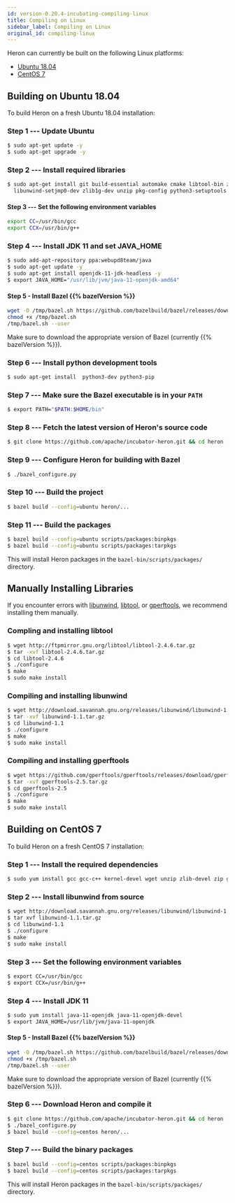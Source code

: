 ```yaml
---
id: version-0.20.4-incubating-compiling-linux
title: Compiling on Linux
sidebar_label: Compiling on Linux
original_id: compiling-linux
---
```

<!--
    Licensed to the Apache Software Foundation (ASF) under one
    or more contributor license agreements.  See the NOTICE file
    distributed with this work for additional information
    regarding copyright ownership.  The ASF licenses this file
    to you under the Apache License, Version 2.0 (the
    "License"); you may not use this file except in compliance
    with the License.  You may obtain a copy of the License at
      http://www.apache.org/licenses/LICENSE-2.0
    Unless required by applicable law or agreed to in writing,
    software distributed under the License is distributed on an
    "AS IS" BASIS, WITHOUT WARRANTIES OR CONDITIONS OF ANY
    KIND, either express or implied.  See the License for the
    specific language governing permissions and limitations
    under the License.
-->

Heron can currently be built on the following Linux platforms:

* [Ubuntu 18.04](#building-on-ubuntu-18.04)
* [CentOS 7](#building-on-centos-7)

## Building on Ubuntu 18.04

To build Heron on a fresh Ubuntu 18.04 installation:

### Step 1 --- Update Ubuntu

```bash
$ sudo apt-get update -y
$ sudo apt-get upgrade -y
```

### Step 2 --- Install required libraries

```bash
$ sudo apt-get install git build-essential automake cmake libtool-bin zip ant \
  libunwind-setjmp0-dev zlib1g-dev unzip pkg-config python3-setuptools -y
```

#### Step 3 --- Set the following environment variables

```bash
export CC=/usr/bin/gcc
export CCX=/usr/bin/g++
```

### Step 4 --- Install JDK 11 and set JAVA_HOME

```bash
$ sudo add-apt-repository ppa:webupd8team/java
$ sudo apt-get update -y
$ sudo apt-get install openjdk-11-jdk-headless -y
$ export JAVA_HOME="/usr/lib/jvm/java-11-openjdk-amd64"
```

#### Step 5 - Install Bazel {{% bazelVersion %}}

```bash
wget -O /tmp/bazel.sh https://github.com/bazelbuild/bazel/releases/download/0.26.0/bazel-0.26.0-installer-linux-x86_64.sh
chmod +x /tmp/bazel.sh
/tmp/bazel.sh --user
```

Make sure to download the appropriate version of Bazel (currently {{%
bazelVersion %}}).

### Step 6 --- Install python development tools
```bash
$ sudo apt-get install  python3-dev python3-pip
```

### Step 7 --- Make sure the Bazel executable is in your `PATH`

```bash
$ export PATH="$PATH:$HOME/bin"
```

### Step 8 --- Fetch the latest version of Heron's source code

```bash
$ git clone https://github.com/apache/incubator-heron.git && cd heron
```

### Step 9 --- Configure Heron for building with Bazel

```bash
$ ./bazel_configure.py
```

### Step 10 --- Build the project

```bash
$ bazel build --config=ubuntu heron/...
```

### Step 11 --- Build the packages

```bash
$ bazel build --config=ubuntu scripts/packages:binpkgs
$ bazel build --config=ubuntu scripts/packages:tarpkgs
```

This will install Heron packages in the `bazel-bin/scripts/packages/` directory.

## Manually Installing Libraries

If you encounter errors with [libunwind](http://www.nongnu.org/libunwind), [libtool](https://www.gnu.org/software/libtool), or
[gperftools](https://github.com/gperftools/gperftools/releases), we recommend
installing them manually.

### Compling and installing libtool

```bash
$ wget http://ftpmirror.gnu.org/libtool/libtool-2.4.6.tar.gz
$ tar -xvf libtool-2.4.6.tar.gz
$ cd libtool-2.4.6
$ ./configure
$ make
$ sudo make install
```

### Compiling and installing libunwind

```bash
$ wget http://download.savannah.gnu.org/releases/libunwind/libunwind-1.1.tar.gz
$ tar -xvf libunwind-1.1.tar.gz
$ cd libunwind-1.1
$ ./configure
$ make
$ sudo make install
```

### Compiling and installing gperftools

```bash
$ wget https://github.com/gperftools/gperftools/releases/download/gperftools-2.5/gperftools-2.5.tar.gz
$ tar -xvf gperftools-2.5.tar.gz
$ cd gperftools-2.5
$ ./configure
$ make
$ sudo make install
```

## Building on CentOS 7

To build Heron on a fresh CentOS 7 installation:

### Step 1 --- Install the required dependencies

```bash
$ sudo yum install gcc gcc-c++ kernel-devel wget unzip zlib-devel zip git automake cmake patch libtool ant pkg-config -y
```

### Step 2 --- Install libunwind from source

```bash
$ wget http://download.savannah.gnu.org/releases/libunwind/libunwind-1.1.tar.gz
$ tar xvf libunwind-1.1.tar.gz
$ cd libunwind-1.1
$ ./configure
$ make
$ sudo make install
```

### Step 3 --- Set the following environment variables

```bash
$ export CC=/usr/bin/gcc
$ export CCX=/usr/bin/g++
```

### Step 4 --- Install JDK 11

```bash
$ sudo yum install java-11-openjdk java-11-openjdk-devel
$ export JAVA_HOME=/usr/lib/jvm/java-11-openjdk
```

#### Step 5 - Install Bazel {{% bazelVersion %}}

```bash
wget -O /tmp/bazel.sh https://github.com/bazelbuild/bazel/releases/download/0.26.0/bazel-0.26.0-installer-linux-x86_64.sh
chmod +x /tmp/bazel.sh
/tmp/bazel.sh --user
```

Make sure to download the appropriate version of Bazel (currently {{%
bazelVersion %}}).

### Step 6 --- Download Heron and compile it

```bash
$ git clone https://github.com/apache/incubator-heron.git && cd heron
$ ./bazel_configure.py
$ bazel build --config=centos heron/...
```

### Step 7 --- Build the binary packages

```bash
$ bazel build --config=centos scripts/packages:binpkgs
$ bazel build --config=centos scripts/packages:tarpkgs
```

This will install Heron packages in the `bazel-bin/scripts/packages/` directory.
